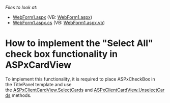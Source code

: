 <!-- default file list -->
*Files to look at*:

* [WebForm1.aspx](./CS/DxExample/WebForm1.aspx) (VB: [WebForm1.aspx](./VB/DxExample/WebForm1.aspx))
* [WebForm1.aspx.cs](./CS/DxExample/WebForm1.aspx.cs) (VB: [WebForm1.aspx.vb](./VB/DxExample/WebForm1.aspx.vb))
<!-- default file list end -->
# How to implement the "Select All" check box functionality in ASPxCardView


<p>To implement this functionality, it is required to place ASPxCheckBox in the TitlePanel template and use the <a href="https://documentation.devexpress.com/#aspnet/DevExpressWebScriptsASPxClientCardView_SelectCardstopic(Qaa54Q)">ASPxClientCardView.SelectCards</a> and <a href="https://documentation.devexpress.com/#AspNet/DevExpressWebScriptsASPxClientCardView_UnselectCardstopic(QtI2nA)">ASPxClientCardView.UnselectCards</a> methods.</p>

<br/>


